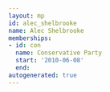 ```yaml
---
layout: mp
id: alec_shelbrooke
name: Alec Shelbrooke
memberships:
- id: con
  name: Conservative Party
  start: '2010-06-08'
  end: 
autogenerated: true
---
```

